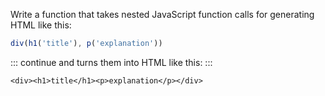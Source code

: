 Write a function that takes nested JavaScript function calls for generating HTML like this:

```js
div(h1('title'), p('explanation'))
```

::: continue
and turns them into HTML like this:
:::

```
<div><h1>title</h1><p>explanation</p></div>
```
